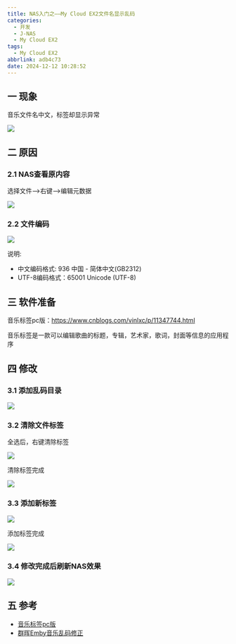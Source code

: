 ```yaml
---
title: NAS入门之——My Cloud EX2文件名显示乱码
categories:
  - 开发
  - J-NAS
  - My Cloud EX2
tags:
  - My Cloud EX2
abbrlink: adb4c73
date: 2024-12-12 10:28:52
---
```

## 一 现象

音乐文件名中文，标签却显示异常

![][1]

<!--more-->

## 二 原因

### 2.1 NAS查看原内容

选择文件—>右键—>编辑元数据

![][2]

### 2.2 文件编码

![][3]

说明:

* 中文编码格式: 936 中国 - 简体中文(GB2312)
* UTF-8编码格式：65001 Unicode (UTF-8)

## 三 软件准备

音乐标签pc版：https://www.cnblogs.com/vinlxc/p/11347744.html

音乐标签是一款可以编辑歌曲的标题，专辑，艺术家，歌词，封面等信息的应用程序

## 四 修改

### 3.1 添加乱码目录

![][4]

### 3.2 清除文件标签

全选后，右键清除标签

![][5]

清除标签完成

![][6]

### 3.3 添加新标签

![][7]

添加标签完成

![][8]

### 3.4 修改完成后刷新NAS效果

![][9]

## 五 参考

* [音乐标签pc版](https://www.cnblogs.com/vinlxc/p/11347744.html)
* [群晖Emby音乐乱码修正](https://post.smzdm.com/p/ao904w3n/)



[1]:https://cdn.jsdelivr.net/gh/PGzxc/CDN/blog-nas/nas-ex2-luanma-1.png
[2]:https://cdn.jsdelivr.net/gh/PGzxc/CDN/blog-nas/nas-ex2-luanma-filename-2.png
[3]:https://cdn.jsdelivr.net/gh/PGzxc/CDN/blog-nas/nas-ex2-luanma-936-3.png
[4]:https://cdn.jsdelivr.net/gh/PGzxc/CDN/blog-nas/nas-ex2-luanma-add-4.png
[5]:https://cdn.jsdelivr.net/gh/PGzxc/CDN/blog-nas/nas-ex2-luanma-del-5.png
[6]:https://cdn.jsdelivr.net/gh/PGzxc/CDN/blog-nas/nas-ex2-luanma-del-finish-6.png
[7]:https://cdn.jsdelivr.net/gh/PGzxc/CDN/blog-nas/nas-ex2-luanma-add-7.png
[8]:https://cdn.jsdelivr.net/gh/PGzxc/CDN/blog-nas/nas-ex2-luanma-add-finish-8.png
[9]:https://cdn.jsdelivr.net/gh/PGzxc/CDN/blog-nas/nas-ex2-luanma-nas-9.png
